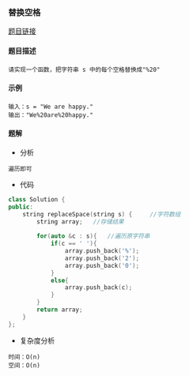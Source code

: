 ### 替换空格

<a href="https://leetcode-cn.com/problems/ti-huan-kong-ge-lcof/">题目链接</a>

#### 题目描述

```
请实现一个函数，把字符串 s 中的每个空格替换成"%20"
```

#### 示例

```
输入：s = "We are happy."
输出："We%20are%20happy."
```

#### 题解

+ 分析

```
遍历即可
```

+ 代码

````c++
class Solution {
public:
    string replaceSpace(string s) {     //字符数组
        string array;   //存储结果
        
        for(auto &c : s){   //遍历原字符串
            if(c == ' '){
                array.push_back('%');
                array.push_back('2');
                array.push_back('0');
            }
            else{
                array.push_back(c);
            }
        }
        return array;
    }
};
````

+ 复杂度分析

```
时间：O(n)
空间：O(n)
```

